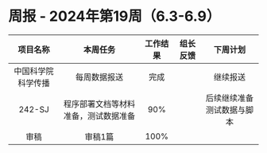 
# 周报 - 2024年第19周（6.3-6.9）


|   项目名称    |        本周任务        | 工作结果 | 组长反馈 |     下周计划      |
| :-------: | :----------------: | :--: | :--: | :-----------: |
| 中国科学院科学传播 |       每周数据报送       |  完成  |      |     继续报送      |
|  242-SJ   | 程序部署文档等材料准备，测试数据准备 | 90%  |      | 后续继续准备测试数据与脚本 |
|    审稿     |        审稿1篇        | 100% |      |               |


